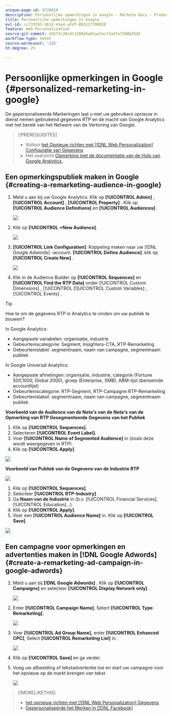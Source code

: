 ```yaml
---
unique-page-id: 4720810
description: Persoonlijke opmerkingen in Google - Marketo Docs - Productdocumentatie
title: Persoonlijke opmerkingen in Google
exl-id: cc733f43-161d-41e4-afdf-8b5217700810
feature: Web Personalization
source-git-commit: 26573c20c411208e5a01aa7ec73a97e7208b35d5
workflow-type: tm+mt
source-wordcount: '225'
ht-degree: 2%

---
```


# Persoonlijke opmerkingen in Google {#personalized-remarketing-in-google}

De gepersonaliseerde Markeringen laat u met uw gebruikers opnieuw in dienst nemen gebruikend gegevens RTP en de macht van Google Analytics met het bereik van het Netwerk van de Vertoning van Google.

>[!PREREQUISITES]
>
>* Voltooi [ het Opnieuw richten met  [!DNL Web Personalization]  Configuratie van Gegevens ](/help/marketo/product-docs/web-personalization/website-retargeting/retargeting-with-web-personalization-data.md)
>* Het overzicht [ Opmerking met de documentatie van de Hulp van Google Analytics ](https://support.google.com/analytics/topic/2611283?hl=en&ref_topic=3413645).

## Een opmerkingspubliek maken in Google {#creating-a-remarketing-audience-in-google}

1. Meld u aan bij uw Google Analytics. Klik op **[!UICONTROL Admin]** , **[!UICONTROL Account]** , **[!UICONTROL Property]** . Klik op **[!UICONTROL Audience Definitions]** en **[!UICONTROL Audiences]** .

   ![](assets/remarketing-ga-screenshots.jpg)

1. Klik op **[!UICONTROL +New Audience]**.

   ![](assets/image2015-1-15-17-3a26-3a40.png)

1. **[!UICONTROL Link Configuration]**: Koppeling maken naar uw [!DNL Google Adwords] -account. **[!UICONTROL Define Audience]**: klik op **[!UICONTROL Create New]** .

   ![](assets/image2015-1-15-17-3a32-3a4.png)

1. Klik in de Audience Builder op **[!UICONTROL Sequences]** en **[!UICONTROL Find the RTP Data]** onder [!UICONTROL Custom Dimensions] , [!UICONTROL [!]UICONTROL Custom Variables] , [!UICONTROL Events] .

>[!TIP]
>
>Hoe te om de gegevens RTP in Analytics te vinden om uw publiek te bouwen?
>
>In Google Analytics:
>
>* Aangepaste variabelen: organisatie, industrie
>* Gebeurteniscategorie: Segment, Insightera-CTA, RTP-Remarketing
>* Gebeurtenislabel: segmentnaam, naam van campagne, segmentnaam publiek
>
>In Google Universal Analytics:
>
>* Aangepaste afmetingen: organisatie, industrie, categorie (Fortune 500,1000, Global 2000), groep (Enterprise, SMB), ABM-lijst (benoemde accountlijst)
>* Gebeurteniscategorie: RTP-Segment, RTP-Campagne RTP-Remarketing
>* Gebeurtenislabel: segmentnaam, naam van campagne, segmentnaam publiek

**Voorbeeld van de Audience van de Nota&#39;s van de Nota&#39;s van de Opmerking van RTP Gesegmenteerde Gegevens van het Publiek**

1. Klik op **[!UICONTROL Sequences].**
1. Selecteren **[!UICONTROL Event Label].**
1. Voer **[!UICONTROL Name of Segmented Audience]** in (zoals deze wordt weergegeven in RTP).
1. Klik op **[!UICONTROL Apply]**.

![](assets/image2015-2-10-14-3a51-3a43.png)

**Voorbeeld van Publiek van de Gegevens van de Industrie RTP**

![](assets/image2015-1-15-17-3a36-3a5.png)

1. Klik op **[!UICONTROL Sequences]**.
1. Selecteer **[!UICONTROL RTP-Industry]** .
1. Ga **Naam van de Industrie** in (b.v. [!UICONTROL Financial Services], [!UICONTROL Education]...).
1. Klik op **[!UICONTROL Apply]**.
1. Voer een **[!UICONTROL Audience Name]** in. Klik op **[!UICONTROL Save]**.

![](assets/image2015-1-15-18-3a29-3a16.png)

## Een campagne voor opmerkingen en advertenties maken in [!DNL Google Adwords] {#create-a-remarketing-ad-campaign-in-google-adwords}

1. Meld u aan bij **[!DNL Google Adwords]** . Klik op **[!UICONTROL Campaigns]** en selecteer **[!UICONTROL Display Network only]** .

   ![](assets/image2015-1-15-18-3a31-3a58.png)

1. Enter **[!UICONTROL Campaign Name]**, Select **[!UICONTROL Type Remarketing].**

   ![](assets/image2015-1-15-18-3a35-3a7.png)

1. Voer **[!UICONTROL Ad Group Name],** enter **[!UICONTROL Enhanced CPC]**, Select **[!UICONTROL Remarketing List]** in.

   ![](assets/image2015-1-15-18-3a51-3a57.png)

1. Klik op **[!UICONTROL Save]** en ga verder.
1. Voeg uw afbeelding of tekstadvertentie toe en start uw campagne voor het opnieuw op de markt brengen van tekst.

   ![](assets/image2015-1-15-18-3a47-3a21.png)

>[!MORELIKETHIS]
>
>* [ het opnieuw richten met  [!DNL Web Personalization]  Gegevens ](/help/marketo/product-docs/web-personalization/website-retargeting/retargeting-with-web-personalization-data.md)
>* [ Gepersonaliseerde het Merken in  [!DNL Facebook]](/help/marketo/product-docs/web-personalization/website-retargeting/personalized-remarketing-in-facebook.md)
